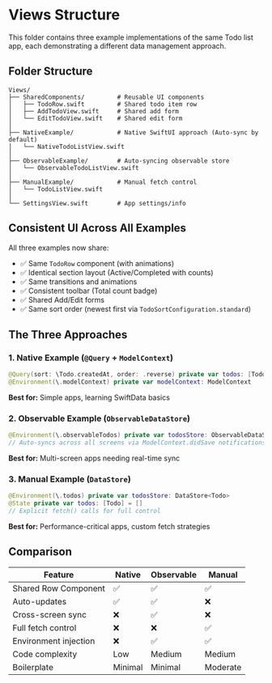 # Views Structure

This folder contains three example implementations of the same Todo list app, each demonstrating a different data management approach.

## Folder Structure

```
Views/
├── SharedComponents/         # Reusable UI components
│   ├── TodoRow.swift         # Shared todo item row
│   ├── AddTodoView.swift     # Shared add form
│   └── EditTodoView.swift    # Shared edit form
│
├── NativeExample/            # Native SwiftUI approach (Auto-sync by default)
│   └── NativeTodoListView.swift
│
├── ObservableExample/        # Auto-syncing observable store
│   └── ObservableTodoListView.swift
│
├── ManualExample/            # Manual fetch control
│   └── TodoListView.swift
│
└── SettingsView.swift        # App settings/info
```

## Consistent UI Across All Examples

All three examples now share:

- ✅ Same `TodoRow` component (with animations)
- ✅ Identical section layout (Active/Completed with counts)
- ✅ Same transitions and animations
- ✅ Consistent toolbar (Total count badge)
- ✅ Shared Add/Edit forms
- ✅ Same sort order (newest first via `TodoSortConfiguration.standard`)

## The Three Approaches

### 1. Native Example (`@Query` + `ModelContext`)

```swift
@Query(sort: \Todo.createdAt, order: .reverse) private var todos: [Todo]
@Environment(\.modelContext) private var modelContext: ModelContext
```

**Best for:** Simple apps, learning SwiftData basics

### 2. Observable Example (`ObservableDataStore`)

```swift
@Environment(\.observableTodos) private var todosStore: ObservableDataStore<Todo>
// Auto-syncs across all screens via ModelContext.didSave notifications
```

**Best for:** Multi-screen apps needing real-time sync

### 3. Manual Example (`DataStore`)

```swift
@Environment(\.todos) private var todosStore: DataStore<Todo>
@State private var todos: [Todo] = []
// Explicit fetch() calls for full control
```

**Best for:** Performance-critical apps, custom fetch strategies

## Comparison

| Feature               | Native  | Observable | Manual   |
| --------------------- | ------- | ---------- | -------- |
| Shared Row Component  | ✅      | ✅         | ✅       |
| Auto-updates          | ✅      | ✅         | ❌       |
| Cross-screen sync     | ❌      | ✅         | ❌       |
| Full fetch control    | ❌      | ❌         | ✅       |
| Environment injection | ❌      | ✅         | ✅       |
| Code complexity       | Low     | Medium     | Medium   |
| Boilerplate           | Minimal | Minimal    | Moderate |
